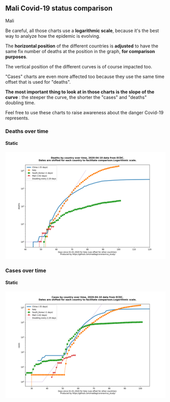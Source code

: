 ## Mali Covid-19 status comparison 

Mali



Be careful, all those charts use a **logarithmic scale**, because it's the best way to analyze how the epidemic is evolving.
 
The **horizontal position** of the different countries is **adjusted** to have the same fix number of deaths at the position in the graph, **for comparison purposes**.

The vertical position of the different curves is of course impacted too.

"Cases" charts are even more affected too because they use the same time offset that is used for "deaths".

**The most important thing to look at in those charts is the slope of the curve** : the steeper the curve, the shorter the "cases" and "deaths" doubling time.

Feel free to use these charts to raise awareness about the danger Covid-19 represents. 


 
### Deaths over time
 
#### Static
![Mali covid-19 deaths static chart](https://raw.githubusercontent.com/madlag/coronavirus_study/master/notebooks/graphs/2020-04-10/countries/Mali/2020-04-10_Mali_deaths.png "Mali covid-19 deaths static chart")   

 
### Cases over time
 
#### Static
![Mali covid-19 cases static chart](https://raw.githubusercontent.com/madlag/coronavirus_study/master/notebooks/graphs/2020-04-10/countries/Mali/2020-04-10_Mali_cases.png "Mali covid-19 cases static chart")   

